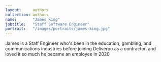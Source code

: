 ```yaml
---
layout:     authors
collection: authors
name:       "James King"
jobtitle:   "Staff Software Engineer"
portrait:   "/images/portraits/james-king.jpg"
---
```

James is a Staff Engineer who's been in the education, gambling, and communications industries before joining Deliveroo as a contractor, and loved it so much he became an employee in 2020
